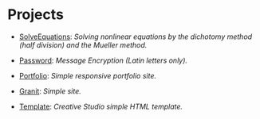 # Projects

* [SolveEquations](https://github.com/abramsa1/projects/tree/master/SolveEquations): 
*Solving nonlinear equations by the dichotomy method (half division) and the Mueller method.*

* [Password](https://github.com/abramsa1/projects/tree/master/Password): 
*Message Encryption (Latin letters only).*

* [Portfolio](https://github.com/abramsa1/projects/tree/master/Portfolio): 
*Simple responsive portfolio site.*

* [Granit](https://github.com/abramsa1/projects/tree/master/Granit): 
*Simple site.*

* [Template](https://github.com/abramsa1/projects/tree/master/Template):
*Creative Studio simple HTML template.*
